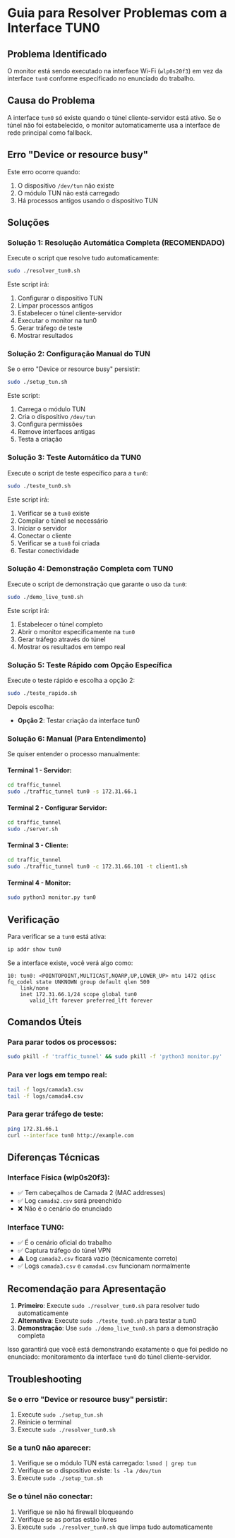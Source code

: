# Guia para Resolver Problemas com a Interface TUN0

## Problema Identificado

O monitor está sendo executado na interface Wi-Fi (`wlp0s20f3`) em vez da interface `tun0` conforme especificado no enunciado do trabalho.

## Causa do Problema

A interface `tun0` só existe quando o túnel cliente-servidor está ativo. Se o túnel não foi estabelecido, o monitor automaticamente usa a interface de rede principal como fallback.

## Erro "Device or resource busy"

Este erro ocorre quando:
1. O dispositivo `/dev/tun` não existe
2. O módulo TUN não está carregado
3. Há processos antigos usando o dispositivo TUN

## Soluções

### Solução 1: Resolução Automática Completa (RECOMENDADO)

Execute o script que resolve tudo automaticamente:

```bash
sudo ./resolver_tun0.sh
```

Este script irá:
1. Configurar o dispositivo TUN
2. Limpar processos antigos
3. Estabelecer o túnel cliente-servidor
4. Executar o monitor na tun0
5. Gerar tráfego de teste
6. Mostrar resultados

### Solução 2: Configuração Manual do TUN

Se o erro "Device or resource busy" persistir:

```bash
sudo ./setup_tun.sh
```

Este script:
1. Carrega o módulo TUN
2. Cria o dispositivo `/dev/tun`
3. Configura permissões
4. Remove interfaces antigas
5. Testa a criação

### Solução 3: Teste Automático da TUN0

Execute o script de teste específico para a `tun0`:

```bash
sudo ./teste_tun0.sh
```

Este script irá:
1. Verificar se a `tun0` existe
2. Compilar o túnel se necessário
3. Iniciar o servidor
4. Conectar o cliente
5. Verificar se a `tun0` foi criada
6. Testar conectividade

### Solução 4: Demonstração Completa com TUN0

Execute o script de demonstração que garante o uso da `tun0`:

```bash
sudo ./demo_live_tun0.sh
```

Este script irá:
1. Estabelecer o túnel completo
2. Abrir o monitor especificamente na `tun0`
3. Gerar tráfego através do túnel
4. Mostrar os resultados em tempo real

### Solução 5: Teste Rápido com Opção Específica

Execute o teste rápido e escolha a opção 2:

```bash
sudo ./teste_rapido.sh
```

Depois escolha:
- **Opção 2**: Testar criação da interface tun0

### Solução 6: Manual (Para Entendimento)

Se quiser entender o processo manualmente:

#### Terminal 1 - Servidor:
```bash
cd traffic_tunnel
sudo ./traffic_tunnel tun0 -s 172.31.66.1
```

#### Terminal 2 - Configurar Servidor:
```bash
cd traffic_tunnel
sudo ./server.sh
```

#### Terminal 3 - Cliente:
```bash
cd traffic_tunnel
sudo ./traffic_tunnel tun0 -c 172.31.66.101 -t client1.sh
```

#### Terminal 4 - Monitor:
```bash
sudo python3 monitor.py tun0
```

## Verificação

Para verificar se a `tun0` está ativa:

```bash
ip addr show tun0
```

Se a interface existe, você verá algo como:
```
10: tun0: <POINTOPOINT,MULTICAST,NOARP,UP,LOWER_UP> mtu 1472 qdisc fq_codel state UNKNOWN group default qlen 500
    link/none 
    inet 172.31.66.1/24 scope global tun0
       valid_lft forever preferred_lft forever
```

## Comandos Úteis

### Para parar todos os processos:
```bash
sudo pkill -f 'traffic_tunnel' && sudo pkill -f 'python3 monitor.py'
```

### Para ver logs em tempo real:
```bash
tail -f logs/camada3.csv
tail -f logs/camada4.csv
```

### Para gerar tráfego de teste:
```bash
ping 172.31.66.1
curl --interface tun0 http://example.com
```

## Diferenças Técnicas

### Interface Física (wlp0s20f3):
- ✅ Tem cabeçalhos de Camada 2 (MAC addresses)
- ✅ Log `camada2.csv` será preenchido
- ❌ Não é o cenário do enunciado

### Interface TUN0:
- ✅ É o cenário oficial do trabalho
- ✅ Captura tráfego do túnel VPN
- ⚠️ Log `camada2.csv` ficará vazio (técnicamente correto)
- ✅ Logs `camada3.csv` e `camada4.csv` funcionam normalmente

## Recomendação para Apresentação

1. **Primeiro**: Execute `sudo ./resolver_tun0.sh` para resolver tudo automaticamente
2. **Alternativa**: Execute `sudo ./teste_tun0.sh` para testar a tun0
3. **Demonstração**: Use `sudo ./demo_live_tun0.sh` para a demonstração completa

Isso garantirá que você está demonstrando exatamente o que foi pedido no enunciado: monitoramento da interface `tun0` do túnel cliente-servidor.

## Troubleshooting

### Se o erro "Device or resource busy" persistir:
1. Execute `sudo ./setup_tun.sh`
2. Reinicie o terminal
3. Execute `sudo ./resolver_tun0.sh`

### Se a tun0 não aparecer:
1. Verifique se o módulo TUN está carregado: `lsmod | grep tun`
2. Verifique se o dispositivo existe: `ls -la /dev/tun`
3. Execute `sudo ./setup_tun.sh`

### Se o túnel não conectar:
1. Verifique se não há firewall bloqueando
2. Verifique se as portas estão livres
3. Execute `sudo ./resolver_tun0.sh` que limpa tudo automaticamente 